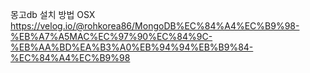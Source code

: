 몽고db 설치 방법 OSX<br>
https://velog.io/@rohkorea86/MongoDB%EC%84%A4%EC%B9%98-%EB%A7%A5MAC%EC%97%90%EC%84%9C-%EB%AA%BD%EA%B3%A0%EB%94%94%EB%B9%84-%EC%84%A4%EC%B9%98
